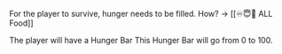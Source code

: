 For the player to survive, hunger needs to be filled.
How? -> [[♾️😇🤢 ALL Food]]

The player will have a Hunger Bar
This Hunger Bar will go from 0 to 100.


